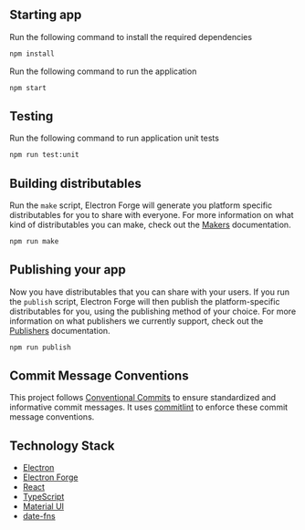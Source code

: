 ## Starting app

Run the following command to install the required dependencies

```bash
npm install
```

Run the following command to run the application

```bash
npm start
```

## Testing

Run the following command to run application unit tests

```bash
npm run test:unit
```

## Building distributables

Run the `make` script, Electron Forge will generate you platform specific distributables for you to share with everyone. For more information on what kind of distributables you can make, check out the [Makers](https://www.electronforge.io/config/makers) documentation.

```bash
npm run make
```

## Publishing your app

Now you have distributables that you can share with your users. If you run the `publish` script, Electron Forge will then publish the platform-specific distributables for you, using the publishing method of your choice. For more information on what publishers we currently support, check out the [Publishers](config/publishers/) documentation.

```bash
npm run publish
```

## Commit Message Conventions

This project follows [Conventional Commits](https://www.conventionalcommits.org/) to ensure standardized and informative commit messages. It uses [commitlint](https://commitlint.js.org/) to enforce these commit message conventions.

## Technology Stack

* [Electron](https://www.electronjs.org/)
* [Electron Forge](https://www.electronforge.io/)
* [React](https://react.dev/)
* [TypeScript](https://www.typescriptlang.org/)
* [Material UI](https://mui.com/)
* [date-fns](https://date-fns.org/)